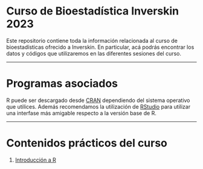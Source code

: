 # Curso de Bioestadística Inverskin 2023

Este repositorio contiene toda la información relacionada al curso de bioestadísticas ofrecido a Inverskin. En particular, acá podrás encontrar los datos y códigos que utilizaremos en las diferentes sesiones del curso.

---

# Programas asociados

R puede ser descargado desde [CRAN](https://cran.r-project.org/) dependiendo del sistema operativo que utilices.
Además recomendamos la utilización de [RStudio](https://www.rstudio.com/products/rstudio/download/) para utilizar una interfase más amigable respecto a la versión base de R.

---
# Contenidos prácticos del curso
1. [Introducción a R](Clase_1.md)
